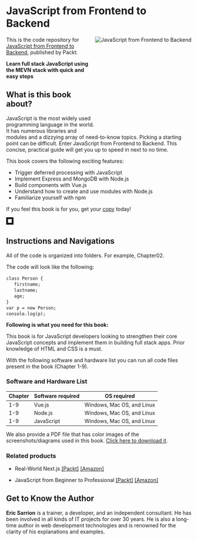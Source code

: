 # JavaScript from Frontend to Backend

<a href="https://www.packtpub.com/product/javascript-from-frontend-to-backend/9781801070317?utm_source=github&utm_medium=repository&utm_campaign=9781801070317"><img src="https://static.packt-cdn.com/products/9781801070317/cover/smaller" alt="JavaScript from Frontend to Backend" height="256px" align="right"></a>

This is the code repository for [JavaScript from Frontend to Backend](https://www.packtpub.com/product/javascript-from-frontend-to-backend/9781801070317?utm_source=github&utm_medium=repository&utm_campaign=9781801070317), published by Packt.

**Learn full stack JavaScript using the MEVN stack with quick and easy steps**

## What is this book about?
JavaScript is the most widely used programming language in the world. It has numerous libraries and modules and a dizzying array of need-to-know topics. Picking a starting point can be difficult. Enter JavaScript from Frontend to Backend. This concise, practical guide will get you up to speed in next to no time.

This book covers the following exciting features: 
* Trigger deferred processing with JavaScript
* Implement Express and MongoDB with Node.js
* Build components with Vue.js
* Understand how to create and use modules with Node.js
* Familiarize yourself with npm

If you feel this book is for you, get your [copy](https://www.amazon.com/dp/1801070318) today!

<a href="https://www.packtpub.com/?utm_source=github&utm_medium=banner&utm_campaign=GitHubBanner"><img src="https://raw.githubusercontent.com/PacktPublishing/GitHub/master/GitHub.png" 
alt="https://www.packtpub.com/" border="5" /></a>


## Instructions and Navigations
All of the code is organized into folders. For example, Chapter02.

The code will look like the following:
```
class Person {
   firstname;
   lastname;
   age;
}
var p = new Person;
console.log(p);
```

**Following is what you need for this book:**

This book is for JavaScript developers looking to strengthen their core JavaScript concepts and implement them in building full stack apps. Prior knowledge of HTML and CSS is a must.

With the following software and hardware list you can run all code files present in the book (Chapter 1-9).

### Software and Hardware List

| Chapter  | Software required                   | OS required                        |
| -------- | ------------------------------------| -----------------------------------|
| 1-9      | Vue.js                              | Windows, Mac OS, and Linux         |
| 1-9      | Node.js                             | Windows, Mac OS, and Linux         |
| 1-9      | JavaScript                          | Windows, Mac OS, and Linux         |


We also provide a PDF file that has color images of the screenshots/diagrams used in this book. [Click here to download it](https://packt.link/xdibe).


### Related products <Other books you may enjoy>
* Real-World Next.js [[Packt]](https://www.packtpub.com/product/real-world-next-js/9781801073493?_ga=2.111415620.171353042.1655976065-178114784.1602593722&utm_source=github&utm_medium=repository&utm_campaign=9781801073493) [[Amazon]](https://www.amazon.com/dp/180107349X)

* JavaScript from Beginner to Professional [[Packt]](https://www.packtpub.com/product/javascript-from-beginner-to-professional/9781800562523?_ga=2.122427467.171353042.1655976065-178114784.1602593722&utm_source=github&utm_medium=repository&utm_campaign=9781800562523) [[Amazon]](https://www.amazon.com/dp/1800562527)

## Get to Know the Author
**Eric Sarrion**
is a trainer, a developer, and an independent consultant. He has been involved in all kinds of IT projects for over 30 years. He is also a long-time author in web development technologies and is renowned for the clarity of his explanations and examples.





